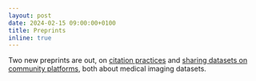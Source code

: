 ```yaml
---
layout: post
date: 2024-02-15 09:00:00+0100
title: Preprints
inline: true
---
```


Two new preprints are out, on [citation practices](https://arxiv.org/abs/2402.03003) and [sharing datasets on community platforms]([https://arxiv.org/abs/2309.02244](https://arxiv.org/abs/2402.06353)), both about medical imaging datasets.
